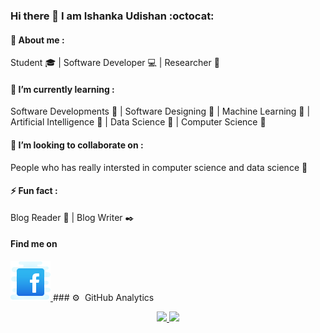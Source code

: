 ### Hi there 👋 I am Ishanka Udishan :octocat:

#### 💬 About me :
Student :mortar_board: | Software Developer :computer: | Researcher :memo:

#### 🌱 I’m currently learning :
Software Developments :triangular_flag_on_post: | Software Designing :triangular_flag_on_post: | Machine Learning :triangular_flag_on_post: | Artificial Intelligence :triangular_flag_on_post: | Data Science :triangular_flag_on_post: | Computer Science :triangular_flag_on_post:

#### 👯 I’m looking to collaborate on :
People who has really intersted in computer science and data science :rocket:

#### ⚡ Fun fact :
Blog Reader :book: | Blog Writer :black_nib:

#### Find me on
<a href="https://m.facebook.com/people/Ishanka-Udishan/100009255044722?fref=nf">
    <img src="image/fb.png"/>
</a>
### ⚙️ &nbsp;GitHub Analytics

<p align="center">
<a href="https://github.com/AVS1508">
  <img height="180em" src="https://github-readme-stats-eight-theta.vercel.app/api?username=RPIUdishan&show_icons=true&theme=algolia&include_all_commits=true&count_private=true"/>
  <img height="180em" src="https://github-readme-stats-eight-theta.vercel.app/api/top-langs/?username=RPIUdishan&layout=compact&langs_count=8&theme=algolia"/>
</a>
</p>


<!--
**RPIUdishan/RPIUdishan** is a ✨ _special_ ✨ repository because its `README.md` (this file) appears on your GitHub profile.
###
Here are some ideas to get you started:

- 🔭 I’m currently working on ...
- 🌱 I’m currently learning ...
- 👯 I’m looking to collaborate on ...
- 🤔 I’m looking for help with ...
- 💬 Ask me about ...
- 📫 How to reach me: ...
- 😄 Pronouns: ...
- ⚡ Fun fact: ...
-->
